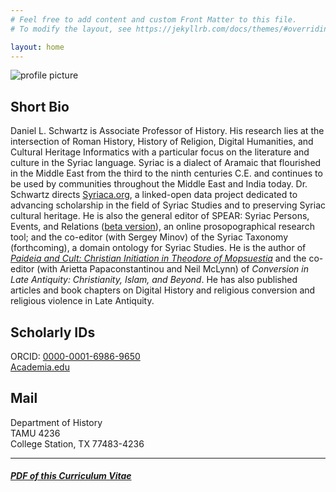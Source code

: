 ```yaml
---
# Feel free to add content and custom Front Matter to this file.
# To modify the layout, see https://jekyllrb.com/docs/themes/#overriding-theme-defaults

layout: home
---
```



![profile picture](/cv/images/headshot2019.jpg)

## Short Bio
Daniel L. Schwartz is Associate Professor of History. His research lies at the intersection of Roman History, 
History of Religion, Digital Humanities, and Cultural Heritage Informatics with a particular focus on the 
literature and culture in the Syriac language. Syriac is a dialect of Aramaic that flourished in the Middle 
East from the third to the ninth centuries C.E. and continues to be used by communities throughout the Middle 
East and India today. Dr. Schwartz directs [Syriaca.org](http://syriaca.org), a linked-open data project 
dedicated to advancing scholarship in the field of Syriac Studies and to preserving Syriac cultural 
heritage. He is also the general editor of SPEAR: Syriac Persons, Events, and Relations ([beta version](https://spear-prosop.org/index.html)), 
an online prosopographical research tool; and the co-editor (with Sergey Minov) of the Syriac Taxonomy 
(forthcoming), a domain ontology for Syriac Studies. He is the author of 
_[Paideia and Cult: Christian Initiation in Theodore of Mopsuestia](https://chs.harvard.edu/CHS/article/display/5813.daniel-l-schwartz-paideia-and-cult-christian-initiation-in-theodore-of-mopsuestia)_ 
and the co-editor (with Arietta Papaconstantinou and Neil McLynn) of _Conversion in Late Antiquity: Christianity, Islam, and Beyond_. 
He has also published articles and book chapters on Digital History and religious conversion and religious violence in Late Antiquity.

 

## Scholarly IDs

ORCID: [0000-0001-6986-9650](https://orcid.org/0000-0001-6986-9650)  
[Academia.edu](https://tamu.academia.edu/DanielSchwartz)

## Mail

Department of History  
TAMU 4236  
College Station, TX 77483-4236  

---
#### _[PDF of this Curriculum Vitae](/cv/pdfs/Schwartz_CV_T&P.pdf)_

  